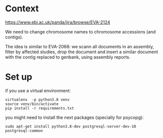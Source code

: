 # Context

https://www.ebi.ac.uk/panda/jira/browse/EVA-2124

We need to change chromosome names to chromosome accessions (and contigs).

The idea is similar to EVA-2068: we scann all documents in an assembly, filter by affected studies, 
drop the document and insert a similar document with the contig replaced to genbank, using assembly reports.


# Set up

if you use a virtual environment:
```
virtualenv  -p python3.8 venv
source venv/bin/activate
pip install -r requirements.txt
```
you might need to install the next packages (specially for psycopg):
```
sudo apt-get install python3.8-dev postgresql-server-dev-10 postgresql-common
```

